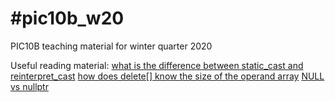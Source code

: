 # #pic10b_w20
PIC10B teaching material for winter quarter 2020

Useful reading material: 
[what is the difference between static_cast and reinterpret_cast](https://stackoverflow.com/questions/6855686/what-is-the-difference-between-static-cast-and-reinterpret-cast#6855742) 
[how does delete[] know the size of the operand array](https://stackoverflow.com/questions/197675/how-does-delete-know-the-size-of-the-operand-array) 
[NULL vs nullptr](http://www.open-std.org/jtc1/sc22/wg21/docs/papers/2007/n2431.pdf) 
